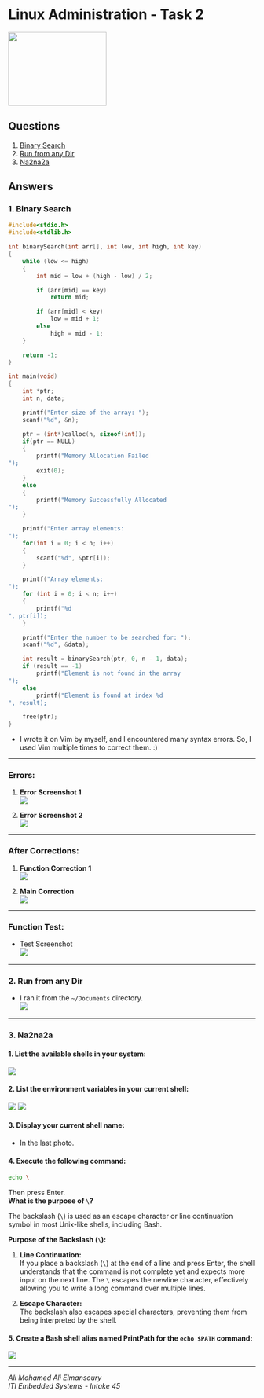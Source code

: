 
# Linux Administration - Task 2  
<img src="../Task1_adminLinux/linux_logo.png" width="200" height="150" align="center">

## Questions

1. [Binary Search](#1-binary-search)  
2. [Run from any Dir](#2-run-from-any-dir)  
3. [Na2na2a](#3-na2na2a)

## Answers

### 1. Binary Search

```c
#include<stdio.h>
#include<stdlib.h>

int binarySearch(int arr[], int low, int high, int key)
{
    while (low <= high)
    {
        int mid = low + (high - low) / 2;

        if (arr[mid] == key)
            return mid;

        if (arr[mid] < key)
            low = mid + 1;
        else
            high = mid - 1;
    }

    return -1;
}

int main(void)
{
    int *ptr;
    int n, data;

    printf("Enter size of the array: ");
    scanf("%d", &n);

    ptr = (int*)calloc(n, sizeof(int));
    if(ptr == NULL)
    {
        printf("Memory Allocation Failed
");
        exit(0);
    }
    else
    {
        printf("Memory Successfully Allocated
");
    }

    printf("Enter array elements: 
");
    for(int i = 0; i < n; i++)
    {
        scanf("%d", &ptr[i]);
    }

    printf("Array elements: 
");
    for (int i = 0; i < n; i++)
    {
        printf("%d
", ptr[i]);
    }

    printf("Enter the number to be searched for: ");
    scanf("%d", &data);

    int result = binarySearch(ptr, 0, n - 1, data);
    if (result == -1)
        printf("Element is not found in the array
");
    else
        printf("Element is found at index %d
", result);

    free(ptr);
}
```

* I wrote it on Vim by myself, and I encountered many syntax errors. So, I used Vim multiple times to correct them. :)

---

### Errors:

1. **Error Screenshot 1**  
   <img src="errors.png">

2. **Error Screenshot 2**  
   <img src="errors2.png">

---

### After Corrections:

1. **Function Correction 1**  
   <img src="func_corr.png">

2. **Main Correction**  
   <img src="func_corr2.png">

---

### Function Test:

* Test Screenshot  
   <img src="test1.png">

---

### 2. Run from any Dir

* I ran it from the `~/Documents` directory.  
   <img src="test2_any_dir.png">

---

### 3. Na2na2a

#### 1. List the available shells in your system:

   <img src="shells.png">

#### 2. List the environment variables in your current shell:

   <img src="env.png">
   <img src="env_cont.png">

#### 3. Display your current shell name:

   * In the last photo.

#### 4. Execute the following command:  
   ```bash
   echo \ 
   ```
   Then press Enter.  
   **What is the purpose of `\`?**

   The backslash (`\`) is used as an escape character or line continuation symbol in most Unix-like shells, including Bash.  
   
   **Purpose of the Backslash (`\`):**
   
   1. **Line Continuation:**  
      If you place a backslash (`\`) at the end of a line and press Enter, the shell understands that the command is not complete yet and expects more input on the next line. The `\` escapes the newline character, effectively allowing you to write a long command over multiple lines.

   2. **Escape Character:**  
      The backslash also escapes special characters, preventing them from being interpreted by the shell.

#### 5. Create a Bash shell alias named **PrintPath** for the `echo $PATH` command:

<img src="printPath.png">

---

*Ali Mohamed Ali Elmansoury<br>
ITI Embedded Systems - Intake 45*